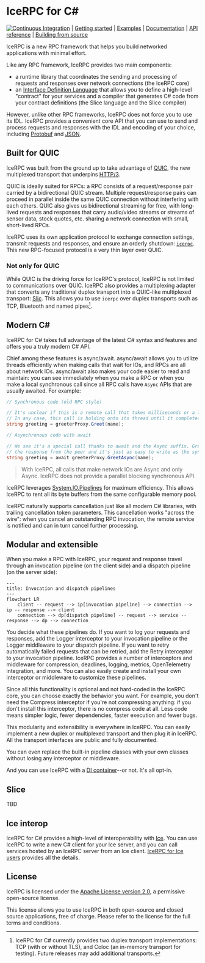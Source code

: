 # IceRPC for C#

[![Continuous Integration][ci-badge]][ci] | [Getting started][getting-started] | [Examples][examples] | [Documentation][docs] | [API reference][api] | [Building from source][building]

IceRPC is a new RPC framework that helps you build networked applications with minimal effort.

Like any RPC framework, IceRPC provides two main components:
 - a runtime library that coordinates the sending and processing of requests and responses over network connections
(the IceRPC core)
 - an [Interface Definition Language][idl] that allows you to define a high-level "contract" for your services and a
compiler that generates C# code from your contract definitions (the Slice language and the Slice compiler)

However, unlike other RPC frameworks, IceRPC does not force you to use its IDL. IceRPC provides a convenient core API
that you can use to send and process requests and responses with the IDL and encoding of your choice, including
[Protobuf][protobuf] and [JSON][json].

## Built for QUIC

IceRPC was built from the ground up to take advantage of [QUIC][quic], the new multiplexed transport that underpins
[HTTP/3][http3].

QUIC is ideally suited for RPCs: a RPC consists of a request/response pair carried by a bidirectional QUIC stream.
Multiple request/response pairs can proceed in parallel inside the same QUIC connection without interfering with each
others. QUIC also gives us bidirectional streaming for free, with long-lived requests and responses that carry
audio/video streams or streams of sensor data, stock quotes, etc. sharing a network connection with small, short-lived
RPCs.

IceRPC uses its own application protocol to exchange connection settings, transmit requests and responses, and ensure
an orderly shutdown: [`icerpc`][icerpc-protocol]. This new RPC-focused protocol is a very thin layer over QUIC.

### Not only for QUIC

While QUIC is the driving force for IceRPC's protocol, IceRPC is not limited to communications over QUIC. IceRPC also
provides a multiplexing adapter that converts any traditional duplex transport into a QUIC-like multiplexed transport:
[Slic][slic]. This allows you to use `icerpc` over duplex transports such as TCP, Bluetooth and named pipes[^1].

## Modern C#

IceRPC for C# takes full advantage of the latest C# syntax and features and offers you a truly modern C# API.

Chief among these features is async/await. async/await allows you to utilize threads efficiently when making calls that
wait for IOs, and RPCs are all about network IOs. async/await also makes your code easier to read and maintain: you can 
see immediately when you make a RPC or when you make a local synchronous call since all RPC calls have `Async` APIs
that are usually awaited. For example:

```csharp
// Synchronous code (old RPC style)

// It's unclear if this is a remote call that takes milliseconds or a local call that takes at most a few microseconds. 
// In any case, this call is holding onto its thread until it completes.
string greeting = greeterProxy.Greet(name);
```

```csharp
// Asynchronous code with await

// We see it's a special call thanks to await and the Async suffix. GreetAsync releases the thread while waiting for 
// the response from the peer and it's just as easy to write as the synchronous version.
string greeting = await greeterProxy.GreetAsync(name);
```

> With IceRPC, all calls that make network IOs are Async and only Async. IceRPC does not provide a parallel blocking
> synchronous API.

IceRPC leverages [System.IO.Pipelines][pipelines] for maximum efficiency. This allows IceRPC to rent all its byte
buffers from the same configurable memory pool.

IceRPC naturally supports cancellation just like all modern C# libraries, with trailing cancellation token parameters.
This cancellation works "across the wire": when you cancel an outstanding RPC invocation, the remote service is notified
and can in turn cancel further processing.

## Modular and extensible

When you make a RPC with IceRPC, your request and response travel through an invocation pipeline (on the client side)
and a dispatch pipeline (on the server side):

```mermaid
---
title: Invocation and dispatch pipelines
---
flowchart LR
    client -- request --> ip[invocation pipeline] --> connection --> ip -- response --> client
    connection --> dp[dispatch pipeline] -- request --> service -- response --> dp --> connection
```

You decide what these pipelines do. If you want to log your requests and responses, add the Logger interceptor
to your invocation pipeline or the Logger middleware to your dispatch pipeline. If you want to retry automatically 
failed requests that can be retried, add the Retry interceptor to your invocation pipeline. IceRPC provides a number 
of interceptors and middleware for compression, deadlines, logging, metrics, OpenTelemetry integration, and more. 
You can also easily create and install your own interceptor or middleware to customize these pipelines.

Since all this functionality is optional and not hard-coded in the IceRPC core, you can choose exactly the behavior you
want. For example, you don't need the Compress interceptor if you're not compressing anything: if you don't install this
interceptor, there is no compress code at all. Less code means simpler logic, fewer dependencies, faster execution and
fewer bugs.

This modularity and extensibility is everywhere in IceRPC. You can easily implement a new duplex or multiplexed
transport and then plug it in IceRPC. All the transport interfaces are public and fully documented.

You can even replace the built-in pipeline classes with your own classes without losing any interceptor or middleware.

And you can use IceRPC with a [DI container][icerpc-with-di]--or not. It's all opt-in.

## Slice

TBD

## Ice interop

IceRPC for C# provides a high-level of interoperability with [Ice][zeroc-ice]. You can use IceRPC to write a new C#
client for your Ice server, and you can call services hosted by an IceRPC server from an Ice client.
[IceRPC for Ice users][icerpc-for-ice-users] provides all the details.

## License

IceRPC is licensed under the [Apache License version 2.0][license], a permissive open-source license.

This license allows you to use IceRPC in both open-source and closed source applications, free of charge. Please refer
to the license for the full terms and conditions.

[^1]: IceRPC for C# currently provides two duplex transport implementations: TCP (with or without TLS), and Coloc (an
in-memory transport for testing). Future releases may add additional transports.

[api]: https://api.testing.zeroc.com/csharp/
[building]: BUILDING.md
[ci]: actions/workflows/dotnet.yml
[ci-badge]: actions/workflows/dotnet.yml/badge.svg
[docs]: https://docs.testing.zeroc.com/docs
[getting-started]: https://docs.testing.zeroc.com/docs/getting-started
[examples]: examples
[http3]: https://en.wikipedia.org/wiki/HTTP/3
[icerpc-for-ice-users]: https://docs.testing.zeroc.com/docs/icerpc-for-ice-users
[icerpc-protocol]: https://docs.testing.zeroc.com/docs/icerpc-core/icerpc-protocol/mapping-rpcs-to-streams
[icerpc-with-di]: https://docs.testing.zeroc.com/docs/icerpc-core/dependency-injection/di-and-icerpc-for-csharp
[idl]: https://en.wikipedia.org/wiki/Interface_description_language
[json]: examples/GreeterJson
[license]: LICENSE
[packages]: https://www.nuget.org/packages/IceRpc
[pipelines]: https://learn.microsoft.com/en-us/dotnet/standard/io/pipelines
[protobuf]: examples/GreeterProtobuf
[quic]: https://en.wikipedia.org/wiki/QUIC
[slic]: TBD
[zeroc-ice]: https://github.com/zeroc-ice/ice
